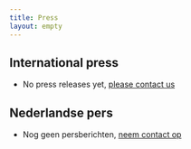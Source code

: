 ```yaml
---
title: Press
layout: empty
---
```


## International press

* No press releases yet, [please contact us](mailto:press@clickin.co)

## Nederlandse pers

* Nog geen persberichten, [neem contact op](mailto:press@clickin.co)


